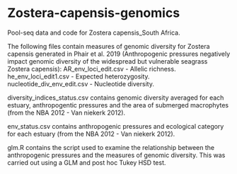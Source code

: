 # Zostera-capensis-genomics
Pool-seq data and code for Zostera capensis_South Africa.

The following files contain measures of genomic diversity for Zostera capensis generated in 
Phair et al. 2019 (Anthropogenic pressures negatively impact genomic diversity of the widespread but vulnerable seagrass Zostera capensis):
AR_env_loci_edit.csv - Allelic richness.
he_env_loci_edit1.csv - Expected heterozygosity.
nucleotide_div_env_edit.csv - Nucleotide diversity.

diversity_indices_status.csv contains genomic diversity averaged for each estuary, anthropogentic pressures and the area of submerged macrophytes (from the NBA 2012 - Van niekerk 2012).

env_status.csv contains anthropogenic pressures and ecological category for each estuary (from the NBA 2012 - Van niekerk 2012).

glm.R contains the script used to examine the relationship between the anthropogenic pressures and the measures of genomic diversity. This was carried out using a GLM and post hoc Tukey HSD test.
